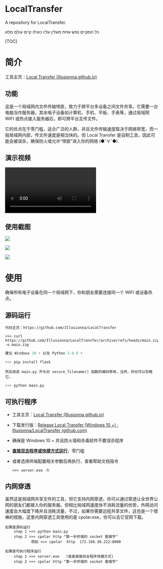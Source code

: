 # LocalTransfer

A repository for LocalTransfer.

כל המקיים נפש אחת מעלין עליו כאילו קיים עולם מלא

[TOC]

# 简介

工具主页：[Local Transfer (Illusionna.github.io)](https://Illusionna.github.io/LocalTransfer.github.io)

## 功能

这是一个局域网内文件传输悍匪，致力于跨平台多设备之间文件共享。它需要一台电脑当作服务器，其余电子设备如计算机、手机、平板、手表等，通过局域网 WIFI 或热点接入服务器后，即可跨平台互传文件。

它的优点在于零门槛，适合广泛的人群，并且文件传输速度取决于网络带宽，而一般局域网内部，传文件速度是相当快的。但 Local Transfer 是自制工具，因此可能会被误杀，确保防火墙允许“悍匪”进入你的网络 (●ˇ∀ˇ●).

## 演示视频

<video src="./imgs/demo.mp4"></video>

## 使用截图

![](./imgs/1.png)

![](./imgs/2.png)

![](./imgs/3.png)

# 使用

确保所有电子设备在同一个局域网下，你和朋友需要连接同一个 WIFI 或设备热点。

## 源码运行

```
代码主页：https://github.com/Illusionna/LocalTransfer
```

```
>>> curl https://github.com/Illusionna/LocalTransfer/archive/refs/heads/main.zip -o main.zip
```

```python
建议 Windows 10 + 以及 Python 3.8.0 +
```

```python
>>> pip install flask
```

```
然后阅读 main.py 开头对 secure_filename() 函数的编码修改，当然，你也可以忽略它。
```

```python
>>> python main.py
```

## 可执行程序

- 工具主页：[Local Transfer (Illusionna.github.io)](https://Illusionna.github.io/LocalTransfer.github.io)

- 下载发行版：[Release Local Transfer (Windows 10 +) · Illusionna/LocalTransfer (github.com)](https://github.com/Illusionna/LocalTransfer/releases/tag/V1)

- 确保是 Windows 10 + 并且防火墙和杀毒软件不要误杀程序

- **<u>直接双击程序或快捷方式运行</u>**，零门槛

- 或者选择终端配置相关参数后再执行，查看帮助文档指令

  ```
  >>> server.exe -h
  ```

## 内网穿透

虽然这是局域网共享文件的工具，但它支持内网穿透，你可以通过穿透让全世界公网的朋友们都接入你的服务器。但相比局域网速度快不消耗流量的优势，外网访问速度会大幅度下降并且消耗流量，不过，如果你需要远程共享文件，这也是一个很棒的措施，这里内网穿透工具使用的是 cpolar.exe，你可以去它官网下载。

```
如果是源码运行
	step 1 >>> python main.py
	step 2 >>> cpolar http "第一步终端的 socket 套接字"
			例如 >>> cpolar  http  172.168.30.222:8000
```

```
如果是可执行程序运行
	step 1 >>> server.exe	(或者直接双击程序快捷方式)
	step 2 >>> cpolar http "第一步终端的 socket 套接字"
```

